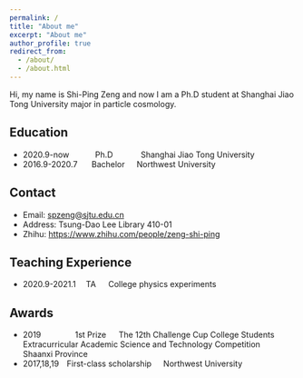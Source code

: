 ```yaml
---
permalink: /
title: "About me"
excerpt: "About me"
author_profile: true
redirect_from: 
  - /about/
  - /about.html
---
```


Hi, my name is Shi-Ping Zeng and now I am a Ph.D student at Shanghai Jiao Tong University major in particle cosmology.

## Education
- 2020.9-now &ensp;&ensp;&ensp;&ensp;&ensp;&ensp;Ph.D&ensp;&ensp;&ensp;&ensp;&ensp;&ensp;&ensp;Shanghai Jiao Tong University
- 2016.9-2020.7 &ensp;&ensp;&ensp;Bachelor&ensp;&ensp;&ensp;Northwest University

## Contact
- Email: spzeng@sjtu.edu.cn
- Address: Tsung-Dao Lee Library 410-01
- Zhihu: https://www.zhihu.com/people/zeng-shi-ping

## Teaching Experience
- 2020.9-2021.1&ensp;&ensp; TA &ensp;&ensp; College physics experiments

## Awards
- 2019&ensp;&ensp;&ensp;&ensp;&ensp;&ensp;&ensp;&ensp; 1st Prize &ensp;&ensp; The 12th Challenge Cup College Students Extracurricular Academic Science and Technology Competition&ensp;&ensp;&ensp;Shaanxi Province
- 2017,18,19&ensp;&ensp;First-class scholarship&ensp;&ensp;&ensp;Northwest University
